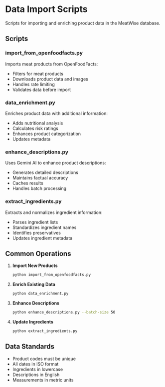 # Data Import Scripts

Scripts for importing and enriching product data in the MeatWise database.

## Scripts

### import_from_openfoodfacts.py
Imports meat products from OpenFoodFacts:
- Filters for meat products
- Downloads product data and images
- Handles rate limiting
- Validates data before import

### data_enrichment.py
Enriches product data with additional information:
- Adds nutritional analysis
- Calculates risk ratings
- Enhances product categorization
- Updates metadata

### enhance_descriptions.py
Uses Gemini AI to enhance product descriptions:
- Generates detailed descriptions
- Maintains factual accuracy
- Caches results
- Handles batch processing

### extract_ingredients.py
Extracts and normalizes ingredient information:
- Parses ingredient lists
- Standardizes ingredient names
- Identifies preservatives
- Updates ingredient metadata

## Common Operations

1. **Import New Products**
   ```bash
   python import_from_openfoodfacts.py
   ```

2. **Enrich Existing Data**
   ```bash
   python data_enrichment.py
   ```

3. **Enhance Descriptions**
   ```bash
   python enhance_descriptions.py --batch-size 50
   ```

4. **Update Ingredients**
   ```bash
   python extract_ingredients.py
   ```

## Data Standards

- Product codes must be unique
- All dates in ISO format
- Ingredients in lowercase
- Descriptions in English
- Measurements in metric units 